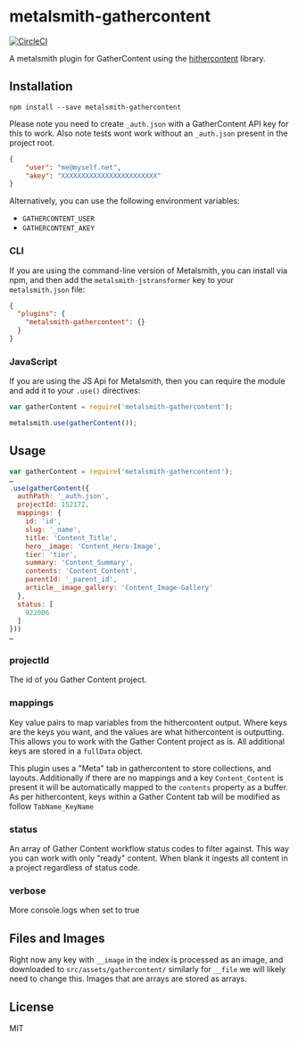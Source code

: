 # metalsmith-gathercontent

[![CircleCI](https://circleci.com/gh/kalamuna/metalsmith-gathercontent.svg?style=svg)](https://circleci.com/gh/kalamuna/metalsmith-gathercontent)

A metalsmith plugin for GatherContent using the [hithercontent](https://www.npmjs.com/package/hithercontent) library.

## Installation
```cli
npm install --save metalsmith-gathercontent
```

Please note you need to create `_auth.json` with a GatherContent API key for this to work.
Also note tests wont work without an `_auth.json` present in the project root.

```json
{
    "user": "me@myself.net",
    "akey": "XXXXXXXXXXXXXXXXXXXXXXXX"
}
```

Alternatively, you can use the following environment variables:
- `GATHERCONTENT_USER`
- `GATHERCONTENT_AKEY`

### CLI

If you are using the command-line version of Metalsmith, you can install via npm, and then add the `metalsmith-jstransformer` key to your `metalsmith.json` file:

```json
{
  "plugins": {
    "metalsmith-gathercontent": {}
  }
}
```

### JavaScript

If you are using the JS Api for Metalsmith, then you can require the module and add it to your `.use()` directives:

```js
var gatherContent = require('metalsmith-gathercontent');

metalsmith.use(gatherContent());
```

## Usage
```js
var gatherContent = require('metalsmith-gathercontent');
…
.use(gatherContent({
  authPath: '_auth.json',
  projectId: 152172,
  mappings: {
    id: 'id',
    slug: '_name',
    title: 'Content_Title',
    hero__image: 'Content_Hero-Image',
    tier: 'tier',
    summary: 'Content_Summary',
    contents: 'Content_Content',
    parentId: '_parent_id',
    article__image_gallery: 'Content_Image-Gallery'    
  },
  status: [
    922006
  ]
}))
…
```

### projectId
The id of you Gather Content project.

### mappings
Key value pairs to map variables from the hithercontent output.
Where keys are the keys you want, and the values are what hithercontent is outputting.
This allows you to work with the Gather Content project as is.
All additional keys are stored in a `fullData` object.

This plugin uses a "Meta" tab in gathercontent to store collections, and layouts.
Additionally if there are no mappings and a key `Content_Content` is present it will be automatically mapped to the `contents` property as a buffer.
As per hithercontent, keys within a Gather Content tab will be modified as follow `TabName_KeyName`

### status
An array of Gather Content workflow status codes to filter against.
This way you can work with only "ready" content. 
When blank it ingests all content in a project regardless of status code.

### verbose
More console.logs when set to true

## Files and Images
Right now any key with `__image` in the index is processed as an image, and downloaded to `src/assets/gathercontent/` similarly for `__file` we will likely need to change this. Images that are arrays are stored as arrays. 

## License
MIT
